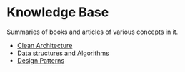 # Knowledge Base

Summaries of books and articles of various concepts in it.

* [Clean Architecture](architecture-clean/index.md)
* [Data structures and Algorithms](core-data-struct-algorithms/index.md)
* [Design Patterns](architecture-design-patterns/index.md)